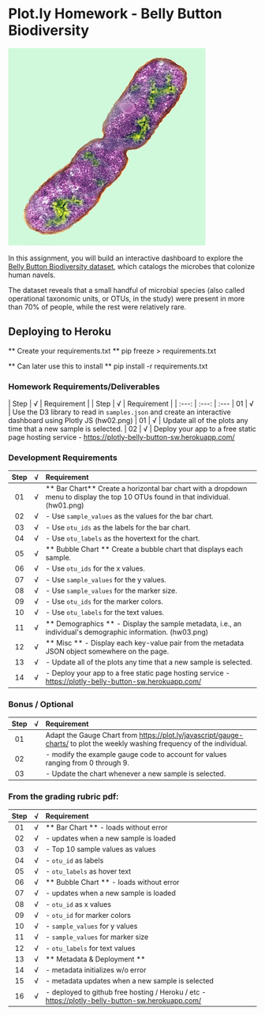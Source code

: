 # Plot.ly Homework - Belly Button Biodiversity

![Bacteria by filterforge.com](Images/bacteria.jpg)

In this assignment, you will build an interactive dashboard to explore the [Belly Button Biodiversity dataset](http://robdunnlab.com/projects/belly-button-biodiversity/), which catalogs the microbes that colonize human navels.

The dataset reveals that a small handful of microbial species (also called operational taxonomic units, or OTUs, in the study) were present in more than 70% of people, while the rest were relatively rare.

## Deploying to Heroku
** Create your requirements.txt **
pip freeze > requirements.txt

** Can later use this to install **
pip install -r requirements.txt

### Homework Requirements/Deliverables
| Step  | √ | Requirement |
| Step | √ | Requirement |
| :---: | :---: | :--- 
| 01 | √ | Use the D3 library to read in `samples.json` and create an interactive dashboard using Plotly JS (hw02.png)
| 01 | √ | Update all of the plots any time that a new sample is selected.
| 02 | √ | Deploy your app to a free static page hosting service - https://plotly-belly-button-sw.herokuapp.com/


### Development Requirements
| Step | √ | Requirement |
| :---: | :---: | :--- 
| 01 | √ | ** Bar Chart** Create a horizontal bar chart with a dropdown menu to display the top 10 OTUs found in that individual. (hw01.png)
| 02 | √ | 	- Use `sample_values` as the values for the bar chart.
| 03 | √ | 	- Use `otu_ids` as the labels for the bar chart.
| 04 | √ | 	- Use `otu_labels` as the hovertext for the chart.
| 05 | √ | ** Bubble Chart ** Create a bubble chart that displays each sample.
| 06 | √ |    - Use `otu_ids` for the x values.
| 07 | √ |    - Use `sample_values` for the y values.
| 08 | √ |    - Use `sample_values` for the marker size.
| 09 | √ |    - Use `otu_ids` for the marker colors.
| 10 | √ |    - Use `otu_labels` for the text values.
| 11 | √ | ** Demographics ** - Display the sample metadata, i.e., an individual's demographic information. (hw03.png)
| 12 | √ | ** Misc ** - Display each key-value pair from the metadata JSON object somewhere on the page.
| 13 | √ |    - Update all of the plots any time that a new sample is selected.
| 14 | √ |    - Deploy your app to a free static page hosting service - https://plotly-belly-button-sw.herokuapp.com/

### Bonus / Optional
| Step | √ | Requirement |
| :---: | :---: | :--- 
| 01 |  | Adapt the Gauge Chart from <https://plot.ly/javascript/gauge-charts/> to plot the weekly washing frequency of the individual.
| 02 |  |    - modify the example gauge code to account for values ranging from 0 through 9.
| 03 |  |    - Update the chart whenever a new sample is selected.

### From the grading rubric pdf:
| Step | √ | Requirement |
| :---: | :---: | :--- 
| 01 | √ | ** Bar Chart ** - loads without error
| 02 | √ |    - updates when a new sample is loaded
| 03 | √ |    - Top 10 sample values as values
| 04 | √ |    - `otu_id` as labels
| 05 | √ |    - `otu_labels` as hover text
| 06 | √ | ** Bubble Chart ** - loads without error
| 07 | √ |    - updates when a new sample is loaded
| 08 | √ |    - `otu_id` as x values
| 09 | √ |    - `otu_id` for marker colors
| 10 | √ |    - `sample_values` for y values
| 11 | √ |    - `sample_values` for marker size
| 12 | √ |    - `otu_labels` for text values
| 13 | √ | ** Metadata & Deployment ** 
| 14 | √ |    - metadata initializes w/o error
| 15 | √ |    - metadata updates when a new sample is selected
| 16 | √ |    - deployed to github free hosting / Heroku / etc - https://plotly-belly-button-sw.herokuapp.com/